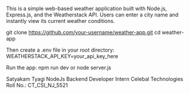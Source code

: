 This is a simple web-based weather application built with Node.js, Express.js, and the Weatherstack API.
Users can enter a city name and instantly view its current weather conditions.

git clone https://github.com/your-username/weather-app.git
cd weather-app

Then create a .env file in your root directory:
WEATHERSTACK_API_KEY=your_api_key_here

Run the app: npm run dev or node server.js

Satyakam Tyagi
NodeJs Backend Developer Intern
Celebal Technologies
Roll No.: CT_CSI_NJ_5521
